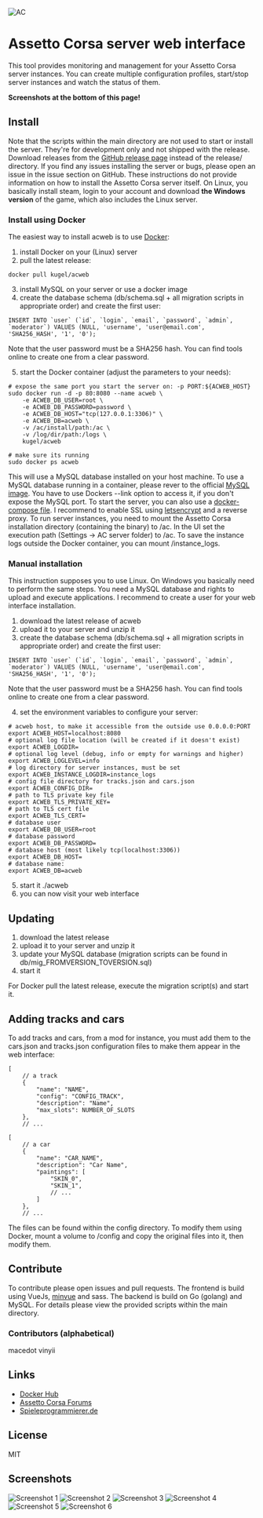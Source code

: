 ![AC](aclogo.png)

# Assetto Corsa server web interface

This tool provides monitoring and management for your Assetto Corsa server instances. You can create multiple configuration profiles, start/stop server instances and watch the status of them.

**Screenshots at the bottom of this page!**

## Install

Note that the scripts within the main directory are not used to start or install the server. They're for development only and not shipped with the release. Download releases from the [GitHub release page](https://github.com/DeKugelschieber/acweb/releases) instead of the release/ directory. If you find any issues installing the server or bugs, please open an issue in the issue section on GitHub.
These instructions do not provide information on how to install the Assetto Corsa server itself. On Linux, you basically install steam, login to your account and download **the Windows version** of the game, which also includes the Linux server.

### Install using Docker

The easiest way to install acweb is to use [Docker](https://hub.docker.com/r/kugel/acweb/):

1. install Docker on your (Linux) server
2. pull the latest release:

```
docker pull kugel/acweb
```

3. install MySQL on your server or use a docker image
4. create the database schema (db/schema.sql + all migration scripts in appropriate order) and create the first user:

```
INSERT INTO `user` (`id`, `login`, `email`, `password`, `admin`, `moderator`) VALUES (NULL, 'username', 'user@email.com', 'SHA256_HASH', '1', '0');
```

Note that the user password must be a SHA256 hash. You can find tools online to create one from a clear password.

5. start the Docker container (adjust the parameters to your needs):

```
# expose the same port you start the server on: -p PORT:${ACWEB_HOST}
sudo docker run -d -p 80:8080 --name acweb \
    -e ACWEB_DB_USER=root \
    -e ACWEB_DB_PASSWORD=password \
    -e ACWEB_DB_HOST="tcp(127.0.0.1:3306)" \
    -e ACWEB_DB=acweb \
    -v /ac/install/path:/ac \
    -v /log/dir/path:/logs \
    kugel/acweb

# make sure its running
sudo docker ps acweb
```

This will use a MySQL database installed on your host machine. To use a MySQL database running in a container, please rever to the official [MySQL image](https://hub.docker.com/_/mysql/). You have to use Dockers --link option to access it, if you don't expose the MySQL port.
To start the server, you can also use a [docker-compose file](https://docs.docker.com/compose/). I recommend to enable SSL using [letsencrypt](https://letsencrypt.org/) and a reverse proxy.
To run server instances, you need to mount the Assetto Corsa installation directory (containing the binary) to /ac. In the UI set the execution path (Settings -> AC server folder) to /ac. To save the instance logs outside the Docker container, you can mount /instance_logs.

### Manual installation

This instruction supposes you to use Linux. On Windows you basically need to perform the same steps. You need a MySQL database and rights to upload and execute applications. I recommend to create a user for your web interface installation.

1. download the latest release of acweb
2. upload it to your server and unzip it
3. create the database schema (db/schema.sql + all migration scripts in appropriate order) and create the first user:

```
INSERT INTO `user` (`id`, `login`, `email`, `password`, `admin`, `moderator`) VALUES (NULL, 'username', 'user@email.com', 'SHA256_HASH', '1', '0');
```

Note that the user password must be a SHA256 hash. You can find tools online to create one from a clear password.

4. set the environment variables to configure your server:

```
# acweb host, to make it accessible from the outside use 0.0.0.0:PORT
export ACWEB_HOST=localhost:8080
# optional log file location (will be created if it doesn't exist)
export ACWEB_LOGDIR=
# optional log level (debug, info or empty for warnings and higher)
export ACWEB_LOGLEVEL=info
# log directory for server instances, must be set
export ACWEB_INSTANCE_LOGDIR=instance_logs
# config file directory for tracks.json and cars.json
export ACWEB_CONFIG_DIR=
# path to TLS private key file
export ACWEB_TLS_PRIVATE_KEY=
# path to TLS cert file
export ACWEB_TLS_CERT=
# database user
export ACWEB_DB_USER=root
# database password
export ACWEB_DB_PASSWORD=
# database host (most likely tcp(localhost:3306))
export ACWEB_DB_HOST=
# database name:
export ACWEB_DB=acweb
```

5. start it ./acweb
6. you can now visit your web interface

## Updating

1. download the latest release
2. upload it to your server and unzip it
3. update your MySQL database (migration scripts can be found in db/mig_FROMVERSION_TOVERSION.sql)
4. start it

For Docker pull the latest release, execute the migration script(s) and start it.

## Adding tracks and cars

To add tracks and cars, from a mod for instance, you must add them to the cars.json and tracks.json configuration files to make them appear in the web interface:

```
[
    // a track
    {
        "name": "NAME",
        "config": "CONFIG_TRACK",
        "description": "Name",
        "max_slots": NUMBER_OF_SLOTS
    },
    // ...
```

```
[
    // a car
    {
        "name": "CAR_NAME",
        "description": "Car Name",
        "paintings": [
            "SKIN_0",
            "SKIN_1",
            // ...
        ]
    },
    // ...
```

The files can be found within the config directory. To modify them using Docker, mount a volume to /config and copy the original files into it, then modify them.

## Contribute

To contribute please open issues and pull requests. The frontend is build using VueJs, [minvue](https://github.com/DeKugelschieber/vuejs-minify) and sass. The backend is build on Go (golang) and MySQL. For details please view the provided scripts within the main directory.

### Contributors (alphabetical)

macedot
vinyii

## Links

* [Docker Hub](https://hub.docker.com/r/kugel/acweb/)
* [Assetto Corsa Forums](http://www.assettocorsa.net/forum/index.php?threads/ac-server-web-interface.44582)
* [Spieleprogrammierer.de](https://www.spieleprogrammierer.de/12-projektvorstellungen-und-stellenangebote/26396-tool-assetto-corsa-server-web-interface/?highlight=)

## License

MIT

## Screenshots

![Screenshot 1](screenshots/screen1.png)
![Screenshot 2](screenshots/screen2.png)
![Screenshot 3](screenshots/screen3.png)
![Screenshot 4](screenshots/screen4.png)
![Screenshot 5](screenshots/screen5.png)
![Screenshot 6](screenshots/screen6.png)

